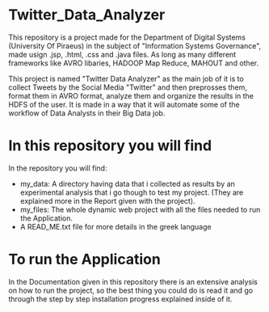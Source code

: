 # Twitter_Data_Analyzer

This repository is a project made for the Department of Digital Systems (University Of Piraeus) in the subject of "Information Systems Governance", made usign .jsp, .html, .css and .java files. As long as many different frameworks like AVRO libaries, HADOOP Map Reduce, MAHOUT and other.

This project is named "Twitter Data Analyzer" as the main job of it is to collect Tweets by the Social Media "Twitter" and then preprosses them, format them in AVRO format, analyze them and organize the results in the HDFS of the user. It is made in a way that it will automate some of the workflow of Data Analysts in their Big Data job.

# In this repository you will find
In the repository you will find:
- my_data: A directory having data that i collected as results by an experimental analysis that i go though to test my project. (They are explained more in the Report given with the project).
- my_files: The whole dynamic web project with all the files needed to run the Application.
- A READ_ME.txt file for more details in the greek language 

# To run the Application

In the Documentation given in this repository there is an extensive analysis on how to run the project, so the best thing you could do is read it and go through the step by step installation progress explained inside of it.
